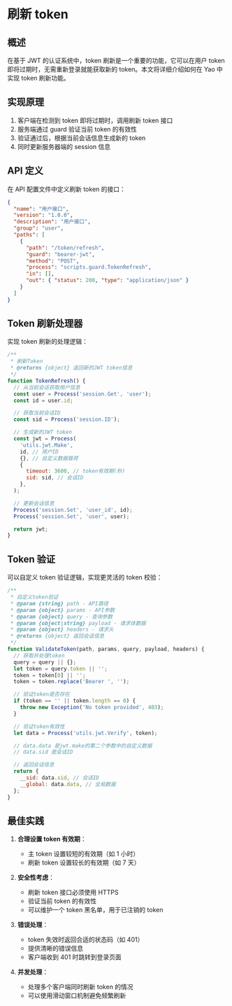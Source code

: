 # 刷新 token

## 概述

在基于 JWT 的认证系统中，token 刷新是一个重要的功能，它可以在用户 token 即将过期时，无需重新登录就能获取新的 token。本文将详细介绍如何在 Yao 中实现 token 刷新功能。

## 实现原理

1. 客户端在检测到 token 即将过期时，调用刷新 token 接口
2. 服务端通过 guard 验证当前 token 的有效性
3. 验证通过后，根据当前会话信息生成新的 token
4. 同时更新服务器端的 session 信息

## API 定义

在 API 配置文件中定义刷新 token 的接口：

```json
{
  "name": "用户接口",
  "version": "1.0.0",
  "description": "用户接口",
  "group": "user",
  "paths": [
    {
      "path": "/token/refresh",
      "guard": "bearer-jwt",
      "method": "POST",
      "process": "scripts.guard.TokenRefresh",
      "in": [],
      "out": { "status": 200, "type": "application/json" }
    }
  ]
}
```

## Token 刷新处理器

实现 token 刷新的处理逻辑：

```js
/**
 * 刷新Token
 * @returns {object} 返回新的JWT token信息
 */
function TokenRefresh() {
  // 从当前会话获取用户信息
  const user = Process('session.Get', 'user');
  const id = user.id;

  // 获取当前会话ID
  const sid = Process('session.ID');

  // 生成新的JWT token
  const jwt = Process(
    'utils.jwt.Make',
    id, // 用户ID
    {}, // 自定义数据载荷
    {
      timeout: 3600, // token有效期(秒)
      sid: sid, // 会话ID
    },
  );

  // 更新会话信息
  Process('session.Set', 'user_id', id);
  Process('session.Set', 'user', user);

  return jwt;
}
```

## Token 验证

可以自定义 token 验证逻辑，实现更灵活的 token 校验：

```js
/**
 * 自定义token验证
 * @param {string} path - API路径
 * @param {object} params - API参数
 * @param {object} query - 查询参数
 * @param {object|string} payload - 请求体数据
 * @param {object} headers - 请求头
 * @returns {object} 返回会话信息
 */
function ValidateToken(path, params, query, payload, headers) {
  // 获取并处理token
  query = query || {};
  let token = query.token || '';
  token = token[0] || '';
  token = token.replace('Bearer ', '');

  // 验证token是否存在
  if (token == '' || token.length == 0) {
    throw new Exception('No token provided', 403);
  }

  // 验证token有效性
  let data = Process('utils.jwt.Verify', token);

  // data.data 是jwt.make的第二个参数中的自定义数据
  // data.sid 是会话ID

  // 返回会话信息
  return {
    __sid: data.sid, // 会话ID
    __global: data.data, // 全局数据
  };
}
```

## 最佳实践

1. **合理设置 token 有效期**：

   - 主 token 设置较短的有效期（如 1 小时）
   - 刷新 token 设置较长的有效期（如 7 天）

2. **安全性考虑**：

   - 刷新 token 接口必须使用 HTTPS
   - 验证当前 token 的有效性
   - 可以维护一个 token 黑名单，用于已注销的 token

3. **错误处理**：

   - token 失效时返回合适的状态码（如 401）
   - 提供清晰的错误信息
   - 客户端收到 401 时跳转到登录页面

4. **并发处理**：
   - 处理多个客户端同时刷新 token 的情况
   - 可以使用滑动窗口机制避免频繁刷新

